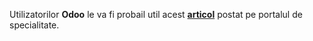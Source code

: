 Utilizatorilor **Odoo** le va fi probail util acest [**articol**](https://apps.odoo.com/apps/modules/14.0/l10n_ro_account_anaf_sync/) postat pe portalul de specialitate.
